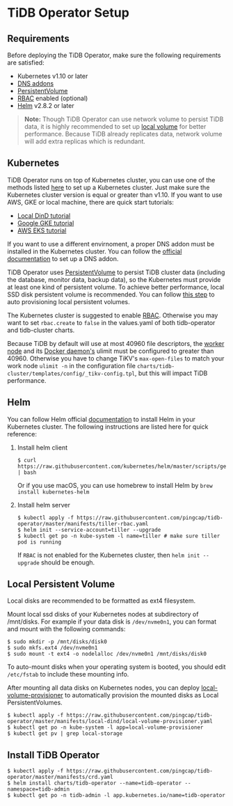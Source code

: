# TiDB Operator Setup

## Requirements

Before deploying the TiDB Operator, make sure the following requirements are satisfied:

* Kubernetes v1.10 or later
* [DNS addons](https://kubernetes.io/docs/tasks/access-application-cluster/configure-dns-cluster/)
* [PersistentVolume](https://kubernetes.io/docs/concepts/storage/persistent-volumes/)
* [RBAC](https://kubernetes.io/docs/admin/authorization/rbac) enabled (optional)
* [Helm](https://helm.sh) v2.8.2 or later

> **Note:** Though TiDB Operator can use network volume to persist TiDB data, it is highly recommended to set up [local volume](https://kubernetes.io/docs/concepts/storage/volumes/#local) for better performance. Because TiDB already replicates data, network volume will add extra replicas which is redundant.

## Kubernetes

TiDB Operator runs on top of Kubernetes cluster, you can use one of the methods listed [here](https://kubernetes.io/docs/setup/pick-right-solution/) to set up a Kubernetes cluster. Just make sure the Kubernetes cluster version is equal or greater than v1.10. If you want to use AWS, GKE or local machine, there are quick start tutorials:

* [Local DinD tutorial](./local-dind-tutorial.md)
* [Google GKE tutorial](./google-kubernetes-tutorial.md)
* [AWS EKS tutorial](./aws-eks-tutorial.md)

If you want to use a different envirnoment, a proper DNS addon must be installed in the Kubernetes cluster. You can follow the [official documentation](https://kubernetes.io/docs/tasks/access-application-cluster/configure-dns-cluster/) to set up a DNS addon.

TiDB Operator uses [PersistentVolume](https://kubernetes.io/docs/concepts/storage/persistent-volumes/) to persist TiDB cluster data (including the database, monitor data, backup data), so the Kubernetes must provide at least one kind of persistent volume. To achieve better performance, local SSD disk persistent volume is recommended. You can follow [this step](#local-persistent-volume) to auto provisioning local persistent volumes.

The Kubernetes cluster is suggested to enable [RBAC](https://kubernetes.io/docs/admin/authorization/rbac). Otherwise you may want to set `rbac.create` to `false` in the values.yaml of both tidb-operator and tidb-cluster charts.

Because TiDB by default will use at most 40960 file descriptors, the [worker node](https://access.redhat.com/solutions/61334) and its [Docker daemon's](https://docs.docker.com/engine/reference/commandline/dockerd/#default-ulimit-settings) ulimit must be configured to greater than 40960. Otherwise you have to change TiKV's `max-open-files` to match your work node `ulimit -n` in the configuration file `charts/tidb-cluster/templates/config/_tikv-config.tpl`, but this will impact TiDB performance.

## Helm

You can follow Helm official [documentation](https://helm.sh) to install Helm in your Kubernetes cluster. The following instructions are listed here for quick reference:

1. Install helm client

    ```
    $ curl https://raw.githubusercontent.com/kubernetes/helm/master/scripts/get | bash
    ```

    Or if you use macOS, you can use homebrew to install Helm by `brew install kubernetes-helm`

2. Install helm server

    ```shell
    $ kubectl apply -f https://raw.githubusercontent.com/pingcap/tidb-operator/master/manifests/tiller-rbac.yaml
    $ helm init --service-account=tiller --upgrade
    $ kubectl get po -n kube-system -l name=tiller # make sure tiller pod is running
    ```

    If `RBAC` is not enabled for the Kubernetes cluster, then `helm init --upgrade` should be enough.

## Local Persistent Volume

Local disks are recommended to be formatted as ext4 filesystem.

Mount local ssd disks of your Kubernetes nodes at subdirectory of /mnt/disks. For example if your data disk is `/dev/nvme0n1`, you can format and mount with the following commands:

```shell
$ sudo mkdir -p /mnt/disks/disk0
$ sudo mkfs.ext4 /dev/nvme0n1
$ sudo mount -t ext4 -o nodelalloc /dev/nvme0n1 /mnt/disks/disk0
```

To auto-mount disks when your operating system is booted, you should edit `/etc/fstab` to include these mounting info.

After mounting all data disks on Kubernetes nodes, you can deploy [local-volume-provisioner](https://github.com/kubernetes-incubator/external-storage/tree/master/local-volume) to automatically provision the mounted disks as Local PersistentVolumes.

```shell
$ kubectl apply -f https://raw.githubusercontent.com/pingcap/tidb-operator/master/manifests/local-dind/local-volume-provisioner.yaml
$ kubectl get po -n kube-system -l app=local-volume-provisioner
$ kubectl get pv | grep local-storage
```

## Install TiDB Operator

```shell
$ kubectl apply -f https://raw.githubusercontent.com/pingcap/tidb-operator/master/manifests/crd.yaml
$ helm install charts/tidb-operator --name=tidb-operator --namespace=tidb-admin
$ kubectl get po -n tidb-admin -l app.kubernetes.io/name=tidb-operator
```
